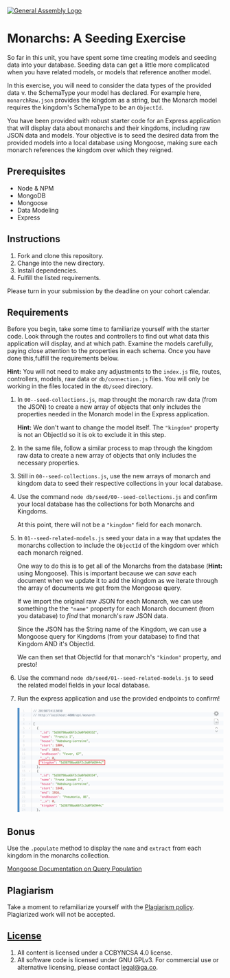 [![General Assembly Logo](https://camo.githubusercontent.com/1a91b05b8f4d44b5bbfb83abac2b0996d8e26c92/687474703a2f2f692e696d6775722e636f6d2f6b6538555354712e706e67)](https://generalassemb.ly/education/web-development-immersive)

# Monarchs: A Seeding Exercise

So far in this unit, you have spent some time creating models and seeding data
into your database. Seeding data can get a little more complicated when you have
related models, or models that reference another model.

In this exercise, you will need to consider the data types of the provided data
v. the SchemaType your model has declared. For example here, `monarchRaw.json`
provides the kingdom as a string, but the Monarch model requires the kingdom's
SchemaType to be an `ObjectId`.

You have been provided with robust starter code for an Express application that
will display data about monarchs and their kingdoms, including raw JSON data and
models. Your objective is to seed the desired data from the provided models into
a local database using Mongoose, making sure each monarch references the kingdom
over which they reigned.

## Prerequisites

- Node & NPM
- MongoDB
- Mongoose
- Data Modeling
- Express

## Instructions

1. Fork and clone this repository.
1. Change into the new directory.
1. Install dependencies.
1. Fulfill the listed requirements.

Please turn in your submission by the deadline on your cohort calendar.

## Requirements

Before you begin, take some time to familiarize yourself with the starter code.
Look through the routes and controllers to find out what data this application
will display, and at which path. Examine the models carefully, paying close
attention to the properties in each schema. Once you have done this,fulfill the
requirements below.

**Hint:** You will not need to make any adjustments to the `index.js` file,
routes, controllers, models, raw data or `db/connection.js` files. You will only
be working in the files located in the `db/seed` directory.

1. In `00--seed-collections.js`, map throught the monarch raw data (from the
   JSON) to create a new array of objects that only includes the properties
   needed in the Monarch model in the Express application.

   **Hint:** We don't want to change the model itself. The `"kingdom"` property is not
   an ObjectId so it is ok to exclude it in this step.

1. In the same file, follow a similar process to map through the kingdom raw
   data to create a new array of objects that only includes the necessary
   properties.

1. Still in `00--seed-collections.js`, use the new arrays of monarch and kingdom
   data to seed their respective collections in your local database.

1. Use the command `node db/seed/00--seed-collections.js` and confirm your local database
   has the collections for both Monarchs and Kingdoms.

   At this point, there will not be a `"kingdom"` field for each monarch.

1. In `01--seed-related-models.js` seed your data in a way that updates the
   monarchs collection to include the `ObjectId` of the kingdom over which each
   monarch reigned.

   One way to do this is to get all of the Monarchs from the database (**Hint:**
   using Mongoose). This is important because we can _save_ each document when
   we update it to add the kingdom as we iterate through the array of documents
   we get from the Mongoose query.

   If we import the original raw JSON for each Monarch, we can use something the
   the `"name"` property for each Monarch document (from you database) to _find_
   that monarch's raw JSON data.

   Since the JSON has the String name of the Kingdom, we can use a Mongoose
   query for Kingdoms (from your database) to find that Kingdom AND it's
   ObjectId.

   We can then set that ObjectId for that monarch's `"kindom"` property, and
   presto!

1. Use the command `node db/seed/01--seed-related-models.js` to seed the related model
   fields in your local database.

1. Run the express application and use the provided endpoints to confirm!

   ![Example JSON response](./images/example-json-response.png)

## Bonus

Use the `.populate` method to display the `name` and `extract` from each kingdom
in the monarchs collection.

[Mongoose Documentation on Query Population](https://mongoosejs.com/docs/3.4.x/docs/populate.html)

## Plagiarism

Take a moment to refamiliarize yourself with the
[Plagiarism policy](https://git.generalassemb.ly/DC-WDI/Administrative/blob/master/plagiarism.md).
Plagiarized work will not be accepted.

## [License](LICENSE)

1.  All content is licensed under a CC­BY­NC­SA 4.0 license.
1.  All software code is licensed under GNU GPLv3. For commercial use or
    alternative licensing, please contact legal@ga.co.
